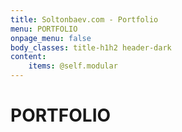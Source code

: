 ```yaml
---
title: Soltonbaev.com - Portfolio
menu: PORTFOLIO
onpage_menu: false
body_classes: title-h1h2 header-dark
content:
    items: @self.modular
---
```


# PORTFOLIO
